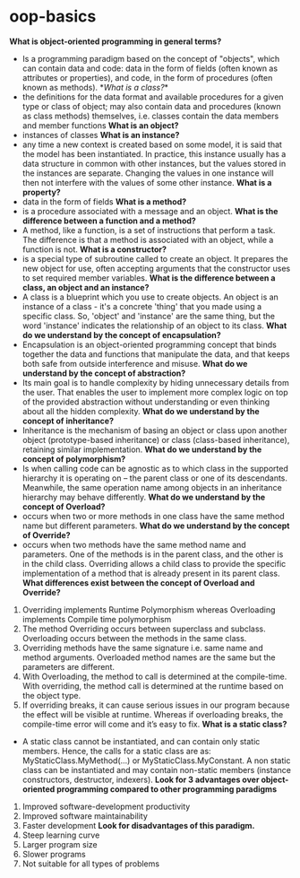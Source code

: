 # oop-basics
**What is object-oriented programming in general terms?**
- Is a programming paradigm based on the concept of "objects", which can contain data and code: data in the form of fields (often known as attributes or properties), and code, in the form of procedures (often known as methods).
\**What is a class?**
- the definitions for the data format and available procedures for a given type or class of object; may also contain data and procedures (known as class methods) themselves, i.e. classes contain the data members and member functions
**What is an object?**
- instances of classes
**What is an instance?**
- any time a new context is created based on some model, it is said that the model has been instantiated. In practice, this instance usually has a data structure in common with other instances, but the values stored in the instances are separate. Changing the values in one instance will then not interfere with the values of some other instance.
**What is a property?**
- data in the form of fields
**What is a method?**
- is a procedure associated with a message and an object.
**What is the difference between a function and a method?**
- A method, like a function, is a set of instructions that perform a task. The difference is that a method is associated with an object, while a function is not.
**What is a constructor?**
- is a special type of subroutine called to create an object. It prepares the new object for use, often accepting arguments that the constructor uses to set required member variables.
**What is the difference between a class, an object and an instance?**
- A class is a blueprint which you use to create objects. An object is an instance of a class - it's a concrete 'thing' that you made using a specific class. So, 'object' and 'instance' are the same thing, but the word 'instance' indicates the relationship of an object to its class.
**What do we understand by the concept of encapsulation?**
- Encapsulation is an object-oriented programming concept that binds together the data and functions that manipulate the data, and that keeps both safe from outside interference and misuse.
**What do we understand by the concept of abstraction?**
- Its main goal is to handle complexity by hiding unnecessary details from the user. That enables the user to implement more complex logic on top of the provided abstraction without understanding or even thinking about all the hidden complexity.
**What do we understand by the concept of inheritance?**
- Inheritance is the mechanism of basing an object or class upon another object (prototype-based inheritance) or class (class-based inheritance), retaining similar implementation.
**What do we understand by the concept of polymorphism?**
- Is when calling code can be agnostic as to which class in the supported hierarchy it is operating on – the parent class or one of its descendants. Meanwhile, the same operation name among objects in an inheritance hierarchy may behave differently.
**What do we understand by the concept of Overload?**
- occurs when two or more methods in one class have the same method name but different parameters.
**What do we understand by the concept of Override?**
- occurs when two methods have the same method name and parameters. One of the methods is in the parent class, and the other is in the child class. Overriding allows a child class to provide the specific implementation of a method that is already present in its parent class.​
**What differences exist between the concept of Overload and Override?**
1. Overriding implements Runtime Polymorphism whereas Overloading implements Compile time polymorphism
2. The method Overriding occurs between superclass and subclass. Overloading occurs between the methods in the same class.
3. Overriding methods have the same signature i.e. same name and method arguments. Overloaded method names are the same but the parameters are different.
4. With Overloading, the method to call is determined at the compile-time. With overriding, the method call is determined at the runtime based on the object type.
5. If overriding breaks, it can cause serious issues in our program because the effect will be visible at runtime. Whereas if overloading breaks, the compile-time error will come and it’s easy to fix.
**What is a static class?**
- A static class cannot be instantiated, and can contain only static members. Hence, the calls for a static class are as: MyStaticClass.MyMethod(...) or MyStaticClass.MyConstant. A non static class can be instantiated and may contain non-static members (instance constructors, destructor, indexers).
**Look for 3 advantages over object-oriented programming compared to other programming paradigms**
1. Improved software-development productivity
2. Improved software maintainability
3. Faster development
**Look for disadvantages of this paradigm.**
1. Steep learning curve
2. Larger program size
3. Slower programs
4. Not suitable for all types of problems

